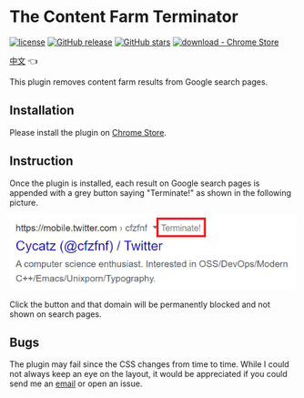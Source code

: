 # The Content Farm Terminator

[![license](https://img.shields.io/badge/license-MIT-blue)](#license) [![GitHub release](https://img.shields.io/github/release/wdzeng/The-Content-Farm-Terminator)](https://gitHub.com/wdzeng/The-Content-Farm-Terminator/releases/) [![GitHub stars](https://img.shields.io/github/stars/wdzeng/The-Content-Farm-Terminator)](#stars) [![download - Chrome Store](https://img.shields.io/badge/download-Chrome_Store-2ea44f)](https://chrome.google.com/webstore/detail/the-content-farm-terminat/chhekpgdckchblnfdelceaigmlfbakgn)

[中文](README.md) 👈

This plugin removes content farm results from Google search pages.

## Installation

Please install the plugin on [Chrome Store](https://chrome.google.com/webstore/detail/the-content-farm-terminat/chhekpgdckchblnfdelceaigmlfbakgn).

## Instruction

Once the plugin is installed, each result on Google search pages is appended with a grey button saying "Terminate!" as shown in the following picture.

![demo](res/demo_en.png)

Click the button and that domain will be permanently blocked and not shown on search pages.

## Bugs

The plugin may fail since the CSS changes from time to time. While I could not always keep an eye on the layout, it would be appreciated if you could send me an [email](mailto:me@hyperbola.me) or open an issue.
